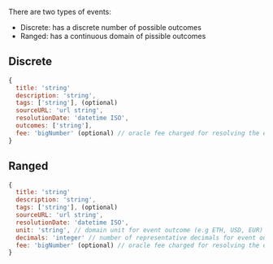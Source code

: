 There are two types of events:
* Discrete: has a discrete number of possible outcomes
* Ranged: has a continuous domain of pissible outcomes

## Discrete
```js
{
  title: 'string'
  description: 'string',
  tags: ['string'], (optional)
  sourceURL: 'url string',
  resolutionDate: 'datetime ISO',
  outcomes: ['string'],
  fee: 'bigNumber' (optional) // oracle fee charged for resolving the event
}
```

## Ranged
```js
{
  title: 'string'
  description: 'string',
  tags: ['string'], (optional)
  sourceURL: 'url string',
  resolutionDate: 'datetime ISO',
  unit: 'string', // domain unit for event outcome (e.g ETH, USD, EUR)
  decimals: 'integer' // number of representative decimals for event outcome
  fee: 'bigNumber' (optional) // oracle fee charged for resolving the event
}
```
